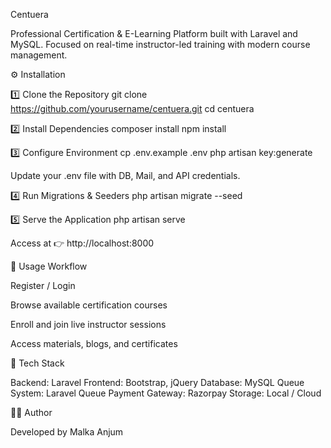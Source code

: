 Centuera

Professional Certification & E-Learning Platform built with Laravel and MySQL.
Focused on real-time instructor-led training with modern course management.

⚙️ Installation

1️⃣ Clone the Repository
git clone https://github.com/yourusername/centuera.git
cd centuera

2️⃣ Install Dependencies
composer install
npm install

3️⃣ Configure Environment
cp .env.example .env
php artisan key:generate


Update your .env file with DB, Mail, and API credentials.

4️⃣ Run Migrations & Seeders
php artisan migrate --seed

5️⃣ Serve the Application
php artisan serve


Access at 👉 http://localhost:8000

🧩 Usage Workflow

Register / Login

Browse available certification courses

Enroll and join live instructor sessions

Access materials, blogs, and certificates

🧱 Tech Stack

Backend: Laravel
Frontend: Bootstrap, jQuery
Database: MySQL
Queue System: Laravel Queue
Payment Gateway: Razorpay
Storage: Local / Cloud

🧑‍💻 Author

Developed by Malka Anjum
